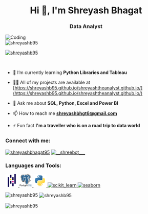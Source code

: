 <h1 align="center">Hi 👋, I'm Shreyash Bhagat</h1>
<h3 align="center">Data Analyst </h3>
<img align="right" alt="Coding" width="1280" src="https://i.pinimg.com/originals/fc/71/63/fc71635c7f1b09ed30413f59bb749582.gif">

<p align="left"> <img src="https://komarev.com/ghpvc/?username=shreyashb95&label=Profile%20views&color=0e75b6&style=flat" alt="shreyashb95" /> </p>

<p align="left"> <a href="https://github.com/ryo-ma/github-profile-trophy"><img src="https://github-profile-trophy.vercel.app/?username=shreyashb95" alt="shreyashb95" /></a> </p>

<p align="left"> <a href="https://twitter.com/" target="blank"><img src="https://img.shields.io/twitter/follow/?logo=twitter&style=for-the-badge" alt="" /></a> </p>

- 🌱 I’m currently learning **Python Libraries and Tableau**

- 👨‍💻 All of my projects are available at [https://shreyashb95.github.io/shreyashtheanalyst.github.io/](https://shreyashb95.github.io/shreyashtheanalyst.github.io/)

- 💬 Ask me about **SQL, Python, Excel and Power BI**

- 📫 How to reach me **shreyashbhgt6@gmail.com**

- ⚡ Fun fact **I'm a traveller who is on a road trip to data world**

<h3 align="left">Connect with me:</h3>
<p align="left">
<a href="https://linkedin.com/in/shreyashbhagat95" target="blank"><img align="center" src="https://raw.githubusercontent.com/rahuldkjain/github-profile-readme-generator/master/src/images/icons/Social/linked-in-alt.svg" alt="shreyashbhagat95" height="30" width="40" /></a>
<a href="https://instagram.com/__shreebot___" target="blank"><img align="center" src="https://raw.githubusercontent.com/rahuldkjain/github-profile-readme-generator/master/src/images/icons/Social/instagram.svg" alt="__shreebot___" height="30" width="40" /></a>
</p>

<h3 align="left">Languages and Tools:</h3>
<p align="left"> <a href="https://pandas.pydata.org/" target="_blank" rel="noreferrer"> <img src="https://raw.githubusercontent.com/devicons/devicon/2ae2a900d2f041da66e950e4d48052658d850630/icons/pandas/pandas-original.svg" alt="pandas" width="40" height="40"/> </a> <a href="https://www.postgresql.org" target="_blank" rel="noreferrer"> <img src="https://raw.githubusercontent.com/devicons/devicon/master/icons/postgresql/postgresql-original-wordmark.svg" alt="postgresql" width="40" height="40"/> </a> <a href="https://www.python.org" target="_blank" rel="noreferrer"> <img src="https://raw.githubusercontent.com/devicons/devicon/master/icons/python/python-original.svg" alt="python" width="40" height="40"/> </a> <a href="https://scikit-learn.org/" target="_blank" rel="noreferrer"> <img src="https://upload.wikimedia.org/wikipedia/commons/0/05/Scikit_learn_logo_small.svg" alt="scikit_learn" width="40" height="40"/> </a> <a href="https://seaborn.pydata.org/" target="_blank" rel="noreferrer"> <img src="https://seaborn.pydata.org/_images/logo-mark-lightbg.svg" alt="seaborn" width="40" height="40"/> </a> </p>

<p><img align="left" src="https://github-readme-stats.vercel.app/api/top-langs?username=shreyashb95&show_icons=true&locale=en&layout=compact" alt="shreyashb95" /></p>

<p>&nbsp;<img align="center" src="https://github-readme-stats.vercel.app/api?username=shreyashb95&show_icons=true&locale=en" alt="shreyashb95" /></p>

<p><img align="center" src="https://github-readme-streak-stats.herokuapp.com/?user=shreyashb95&" alt="shreyashb95" /></p>
